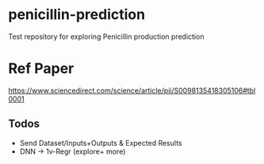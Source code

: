 # penicillin-prediction
Test repository for exploring Penicillin production prediction

# Ref Paper
https://www.sciencedirect.com/science/article/pii/S0098135418305106#tbl0001


## Todos
- Send Dataset/Inputs+Outputs & Expected Results
- DNN -> 1v-Regr (explore+ more)

<!--
Penicillin is produced by the fungus Penicillium chrysogenum which requires lactose, other sugars, and a source of nitrogen (in this case a yeast extract) in the medium to grow well. -->